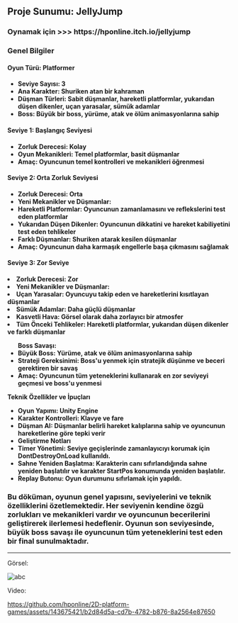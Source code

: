 <H2>Proje Sunumu: JellyJump</H2>
<h3>Oynamak için >>> https://hponline.itch.io/jellyjump </h3> 
<H3>Genel Bilgiler</H3>
<H4>Oyun Türü: Platformer<H4>
<ul>
<li>Seviye Sayısı: 3</li>
<li>Ana Karakter: Shuriken atan bir kahraman</li>
<li>Düşman Türleri: Sabit düşmanlar, hareketli platformlar, yukarıdan düşen dikenler, uçan yarasalar, sümük adamlar</li>
<li>Boss: Büyük bir boss, yürüme, atak ve ölüm animasyonlarına sahip</li>
</ul>

<H4>Seviye 1: Başlangıç Seviyesi<H4>
<ul>
<li>Zorluk Derecesi: Kolay</li>
<li>Oyun Mekanikleri: Temel platformlar, basit düşmanlar</li>
<li>Amaç: Oyuncunun temel kontrolleri ve mekanikleri öğrenmesi</li>
</ul>
  
<H4>Seviye 2: Orta Zorluk Seviyesi<H4>
<ul>
<li>Zorluk Derecesi: Orta</li>
<li>Yeni Mekanikler ve Düşmanlar:</li>
<li>Hareketli Platformlar: Oyuncunun zamanlamasını ve reflekslerini test eden platformlar</li>
<li>Yukarıdan Düşen Dikenler: Oyuncunun dikkatini ve hareket kabiliyetini test eden tehlikeler</li>
<li>Farklı Düşmanlar: Shuriken atarak kesilen düşmanlar</li>
<li>Amaç: Oyuncunun daha karmaşık engellerle başa çıkmasını sağlamak</li>
</ul>
  
<H4>Seviye 3: Zor Seviye<H4>
<li>Zorluk Derecesi: Zor</li>
<li>Yeni Mekanikler ve Düşmanlar:</li>
<li>Uçan Yarasalar: Oyuncuyu takip eden ve hareketlerini kısıtlayan düşmanlar</li>
<li>Sümük Adamlar: Daha güçlü düşmanlar</li>
<li>Kasvetli Hava: Görsel olarak daha zorlayıcı bir atmosfer</li>
<li>Tüm Önceki Tehlikeler: Hareketli platformlar, yukarıdan düşen dikenler ve farklı düşmanlar</li>
<ul>Boss Savaşı:
<li>Büyük Boss: Yürüme, atak ve ölüm animasyonlarına sahip</li>
<li>Strateji Gereksinimi: Boss'u yenmek için stratejik düşünme ve beceri gerektiren bir savaş</li>
<li>Amaç: Oyuncunun tüm yeteneklerini kullanarak en zor seviyeyi geçmesi ve boss'u yenmesi</li>
</ul>
  
Teknik Özellikler ve İpuçları
<ul>
<li>Oyun Yapımı: Unity Engine</li>
<li>Karakter Kontrolleri: Klavye ve fare</li>
<li>Düşman AI: Düşmanlar belirli hareket kalıplarına sahip ve oyuncunun hareketlerine göre tepki verir</li>

<li>Geliştirme Notları</li>
<li>Timer Yönetimi: Seviye geçişlerinde zamanlayıcıyı korumak için DontDestroyOnLoad kullanıldı.</li>
<li>Sahne Yeniden Başlatma: Karakterin canı sıfırlandığında sahne yeniden başlatılır ve karakter StartPos konumunda yeniden başlatılır.</li>
<li>Replay Butonu: Oyun durumunu sıfırlamak için yapıldı.</li>
</ul>
<h3>Bu döküman, oyunun genel yapısını, seviyelerini ve teknik özelliklerini özetlemektedir. Her seviyenin kendine özgü zorlukları ve mekanikleri vardır ve oyuncunun becerilerini geliştirerek ilerlemesi hedeflenir. Oyunun son seviyesinde, büyük boss savaşı ile oyuncunun tüm yeteneklerini test eden bir final sunulmaktadır.</h3>

<hr>

Görsel:

![abc](https://github.com/hponline/2D-platform-games/assets/143675421/c2a444d9-e6b6-4b10-a82f-f6236408ed12)

Video:

https://github.com/hponline/2D-platform-games/assets/143675421/b2d84d5a-cd7b-4782-b876-8a2564e87650


